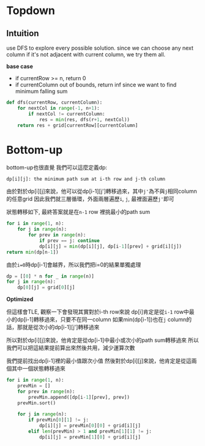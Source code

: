 # Topdown

## Intuition

use DFS to explore every possible solution.
since we can choose any next column if it's not adjacent with current column, we try them all.

**base case**
- if currentRow >= n, return 0
- if currentColumn out of bounds, return inf since we want to find minimum falling sum

```py
def dfs(currentRow, currentColumn):
    for nextCol in range(-1, n+1):
        if nextCol != currentColumn:
            res = min(res, dfs(r+1, nextCol))
    return res + grid[currentRow][currentColumn]
```

# Bottom-up

bottom-up也很直覺
我們可以這麼定義dp:

`dp[i][j]: the minimum path sum at i-th row and j-th column`

由於對於dp[i][j]來說，他可以從dp[i-1][j']轉移過來，其中`j'`為不與`j`相同column的任意grid
因此我們就三層循環，外面兩層遍歷`i`, `j`, 最裡面遍歷`j'`即可

狀態轉移如下, 最終答案就是在`n-1` row 裡挑最小的path sum

```py
for i in range(1, n):
    for j in range(n):
        for prev in range(n):
            if prev == j: continue
            dp[i][j] = min(dp[i][j], dp[i-1][prev] + grid[i][j])
return min(dp[n-1])
```

由於`i=0`時dp[i-1]會越界，所以我們把i=0的結果單獨處理
```py
dp = [[0] * n for _ in range(n)]
for j in range(n):
    dp[0][j] = grid[0][j]
```

**Optimized**

但這樣會TLE, 觀察一下會發現其實對於i-th row來說
dp[i]肯定是從`i-1` row中最小的dp[i-1]轉移過來，只要不在同一column
如果min(dp[i-1])也在`j` column的話，那就是從次小的dp[i-1][j']轉移過來

所以對於dp[i][j]來說，他肯定是從dp[i-1]中最小或次小的path sum轉移過來
所以我們可以把這結果提前算出來然後共用，減少運算次數

我們提前找出dp[i-1]裡的最小值跟次小值
然後對於dp[i][j]來說，他肯定是從這兩個其中一個狀態轉移過來
```py
for i in range(1, n):
    prevMin = []
    for prev in range(n):
        prevMin.append([dp[i-1][prev], prev])
    prevMin.sort()
    
    for j in range(n):
        if prevMin[0][1] != j:
            dp[i][j] = prevMin[0][0] + grid[i][j]
        elif len(prevMin) > 1 and prevMin[1][1] != j:
            dp[i][j] = prevMin[1][0] + grid[i][j]
```